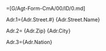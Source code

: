 =[G/Agt-Form-CmA/00/ID/0.md]
  
Adr.1={Adr.Street.#} {Adr.Street.Name}

Adr.2= {Adr.Zip} {Adr.City} 

Adr.3={Adr.Nation}
